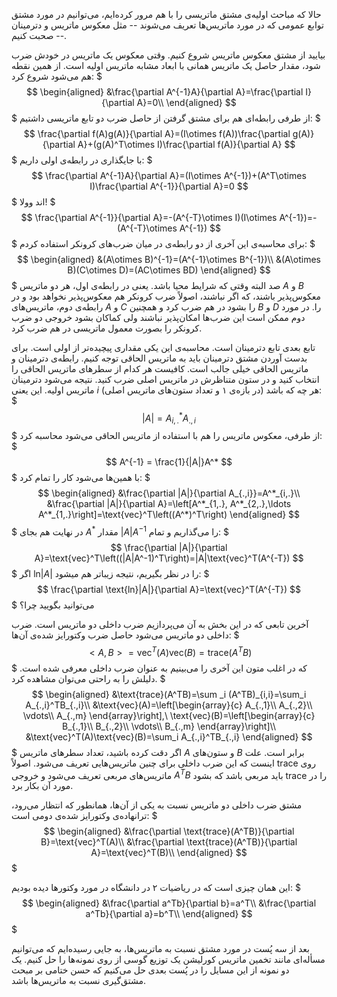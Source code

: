 حالا که مباحث اولیه‌ی مشتق ماتریسی را با هم مرور کرده‌ایم، می‌توانیم در مورد مشتق توابع عمومی که در مورد ماتریس‌ها تعریف می‌شوند -- مثل معکوس ماتریس و دترمینان -- صحبت کنیم.

بیایید از مشتق معکوس ماتریس شروع کنیم. وقتی معکوس یک ماتریس در خودش ضرب شود، مقدار حاصل یک ماتریس همانی با ابعاد مشابه ماتریس اولیه است. از همین نقطه هم می‌شود شروع کرد:
$$$
\begin{aligned}
&\frac{\partial A^{-1}A}{\partial A}=\frac{\partial I}{\partial A}=0\\
\end{aligned}
$$$
از طرفی رابطه‌ای هم برای مشتق گرفتن از حاصل ضرب دو تابع ماتریسی داشتیم:
$$$
\frac{\partial f(A)g(A)}{\partial A}=(I\otimes f(A))\frac{\partial g(A)}{\partial A}+(g(A)^T\otimes I)\frac{\partial f(A)}{\partial A}
$$$
با جایگذاری در رابطه‌ی اولی داریم:
$$$
\frac{\partial A^{-1}A}{\partial A}=(I\otimes A^{-1})+(A^T\otimes I)\frac{\partial A^{-1}}{\partial A}=0
$$$
اند وولا!
$$$
\frac{\partial A^{-1}}{\partial A}=-(A^{-T}\otimes I)(I\otimes A^{-1})=-(A^{-T}\otimes A^{-1})
$$$
برای محاسبه‌ی این آخری از دو رابطه‌ی در میان ضرب‌های کرونکر استفاده کردم:
$$$
\begin{aligned}
&(A\otimes B)^{-1}=(A^{-1}\otimes B^{-1})\\
&(A\otimes B)(C\otimes D)=(AC\otimes BD)
\end{aligned}
$$$
صد البته وقتی که شرایط محیا باشد. یعنی در رابطه‌ی اول، هر دو ماتریس $A$ و $B$ معکوس‌پذیر باشند، که اگر نباشند، اصولاً ضرب کرونکر هم معکوس‌پذیر نخواهد بود و در رابطه‌ی دوم، ماتریس‌های $A$ و $C$ را بشود در هم ضرب کرد و همچنین $B$ و $D$ را. در مورد دوم ممکن است این ضرب‌ها امکان‌پذیر نباشند ولی کماکان بشود خروجی دو ضرب کرونکر را بصورت معمول ماتریسی در هم ضرب کرد.

تابع بعدی تابع دترمینان است. محاسبه‌ی این یکی مقداری پیچیده‌تر از اولی است. برای بدست آوردن مشتق دترمینان باید به ماتریس الحاقی توجه کنیم. رابطه‌ی دترمینان و ماتریس الحاقی خیلی جالب است. کافیست هر کدام از سطرهای ماتریس الحاقی را انتخاب کنید و در ستون متناظرش در ماتریس اصلی ضرب کنید. نتیجه می‌شود دترمینان ماتریس اولیه. این یعنی $i$ هر چه که باشد (در بازه‌ی ۱ و تعداد ستون‌های ماتریس اصلی):
$$$
|A|=A^*_{i,.}A_{.,i}
$$$
از طرفی، معکوس ماتریس را هم با استفاده از ماتریس الحاقی می‌شود محاسبه کرد:
$$$
A^{-1} = \frac{1}{|A|}A^*
$$$
با همین‌ها می‌شود کار را تمام کرد:
$$$
\begin{aligned}
&\frac{\partial |A|}{\partial A_{.,i}}=A^*_{i,.}\\
&\frac{\partial |A|}{\partial A}=\left[A^*_{1,.}, A^*_{2,.},\ldots A^*_{1,.}\right]=\text{vec}^T\left((A^*)^T\right)
\end{aligned}
$$$
در نهایت هم بجای $A^*$ مقدار $|A|A^{-1}$ را می‌گذاریم و تمام:
$$$
\frac{\partial |A|}{\partial A}=\text{vec}^T\left((|A|A^-1)^T\right)=|A|\text{vec}^T(A^{-T})
$$$
اگر $\text{ln}|A|$ را در نظر بگیریم، نتیجه زیباتر هم میشود:
$$$
\frac{\partial \text{ln}|A|}{\partial A}=\text{vec}^T(A^{-T})
$$$
می‌توانید بگویید چرا؟

آخرین تابعی که در این بخش به آن می‌پردازیم ضرب داخلی دو ماتریس است. ضرب داخلی دو ماتریس می‌شود حاصل ضرب وکتورایز شده‌ی آن‌ها:
$$$
<A,B>=\text{vec}^T(A)\text{vec}(B)=\text{trace}(A^TB)
$$$
که در اغلب متون این آخری را می‌بینیم به عنوان ضرب داخلی معرفی شده است. دلیلش را به راحتی می‌توان مشاهده کرد.
$$$
\begin{aligned}
&\text{trace}(A^TB)=\sum _i (A^TB)_{i,i}=\sum_i A_{.,i}^TB_{.,i}\\
&\text{vec}(A)=\left[\begin{array}{c}
A_{.,1}\\
A_{.,2}\\
\vdots\\
A_{.,m}
\end{array}\right],\ \text{vec}(B)=\left[\begin{array}{c}
B_{.,1}\\
B_{.,2}\\
\vdots\\
B_{.,m}
\end{array}\right]\\
&\text{vec}^T(A)\text{vec}(B)=\sum_i A_{.,i}^TB_{.,i}
\end{aligned}
$$$
اگر دقت کرده باشید، تعداد سطرهای ماتریس $A$ و ستون‌های $B$ برابر است. علت اینست که این ضرب داخلی برای چنین ماتریس‌هایی تعریف می‌شود. اصولاً $\text{trace}$ روی ماتریس‌های مربعی تعریف می‌شود و خروجی $A^TB$ باید مربعی باشد که بشود $\text{trace}$ را در مورد آن بکار برد.

مشتق ضرب داخلی دو ماتریس نسبت به یکی از آن‌ها، همانطور که انتظار می‌رود، ترانهاده‌ی وکتورایز شده‌ی دومی است:
$$$
\begin{aligned}
&\frac{\partial \text{trace}(A^TB)}{\partial B}=\text{vec}^T(A)\\
&\frac{\partial \text{trace}(A^TB)}{\partial A}=\text{vec}^T(B)\\
\end{aligned}
$$$

این همان چیزی است که در ریاضیات ۲ در دانشگاه در مورد وکتورها دیده بودیم:
$$$
\begin{aligned}
&\frac{\partial a^Tb}{\partial b}=a^T\\
&\frac{\partial a^Tb}{\partial a}=b^T\\
\end{aligned}
$$$

بعد از سه پُست در مورد مشتق نسبت به ماتریس‌ها، به جایی رسیده‌ایم که می‌توانیم مسأله‌ای مانند تخمین ماتریس کورلیشن یک توزیع گوسی از روی نمونه‌ها را حل کنیم. یک دو نمونه از این مسایل را در پُست بعدی حل می‌کنیم که حسن ختامی بر مبحث مشتق‌گیری نسبت به ماتریس‌ها باشد.